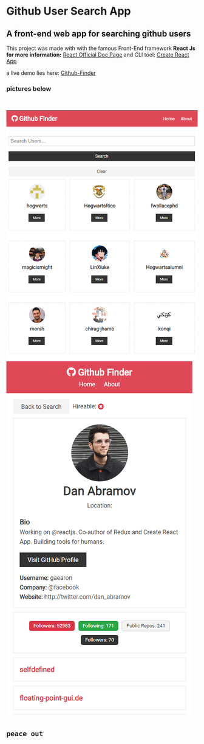 # Github User Search App

## A front-end web app for searching github users

This project was made with with the famous Front-End framework **React Js**  
**for more information:** [React Official Doc Page](https://reactjs.org) and CLI tool: [Create React App](https://github.com/facebook/create-react-app)
<br/>

a live demo lies here: [Github-Finder](https://utkutekalmaz-githubfinder.netlify.com)
<br/>

### pictures below

<br/>

<img src="/pics/picone.png" alt="Mobile Screen"><img src="/pics/pictwo.png" alt="Register Screen">

## `peace out`
